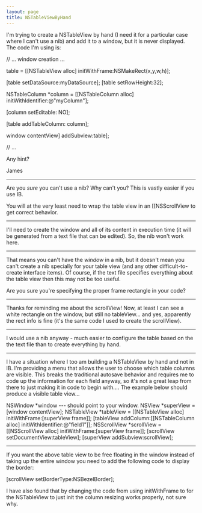 ```yaml
---
layout: page
title: NSTableViewByHand
---
```


I'm trying to create a NSTableView by hand (I need it for a particular case where I can't use a nib) and add it to a window, but it is never displayed. The code I'm using is:

    

// ... window creation ...

table = [[NSTableView alloc] initWithFrame:NSMakeRect(x,y,w,h)];

[table setDataSource:myDataSource];
[table setRowHeight:32];

NSTableColumn *column = [[NSTableColumn alloc] initWithIdentifier:@"myColumn"];

[column setEditable: NO];

[table addTableColumn: column];

window contentView] addSubview:table];

// ...



Any hint?

James

----

Are you *sure* you can't use a nib? Why can't you? This is vastly easier if you use IB.

You will at the very least need to wrap the table view in an [[NSScrollView to get correct behavior.

----

I'll need to create the window and all of its content in execution time (it will be generated from a text file that can be edited). So, the nib won't work here.

----

That means you can't have the *window* in a nib, but it doesn't mean you can't create a nib specially for your table view (and any other difficult-to-create interface items). Of course, if the text file specifies everything about the table view then this may not be too useful.

Are you sure you're specifying the proper frame rectangle in your code?

----

Thanks for reminding me about the scrollView! Now, at least I can see a white rectangle on the window, but still no tableView... and yes, apparently the rect info is fine (it's the same code I used to create the scrollView).

----
I would use a nib anyway - much easier to configure the table based on the the text file than to create everything by hand.

----

I have a situation where I too am building a NSTableView by hand and not in IB.  I'm providing a menu that allows the user to choose which table columns are visible.  This breaks the traditional autosave behavior and requires me to code up the information for each field anyway, so it's not a great leap from there to just making it in code to begin with....  The example below should produce a visible table view...

    

NSWindow *window --- should point to your window.
NSView *superView = [window contentView];
NSTableView *tableView = [[NSTableView alloc] initWithFrame:[superView frame]];
[tableView addColumn:[[NSTableColumn alloc] initWithIdentifier:@"field1"]];
NSScrollView *scrollView = [[NSScrollView alloc] initWithFrame:[superView frame]];
[scrollView setDocumentView:tableView];
[superView addSubview:scrollView];



----

If you want the above table view to be free floating in the window instead of taking up the entire window you need to add the following code to display the border:

    

[scrollView setBorderType:NSBezelBorder];



I have also found that by changing the code from using initWithFrame to for the NSTableView to just init the column resizing works properly, not sure why.


